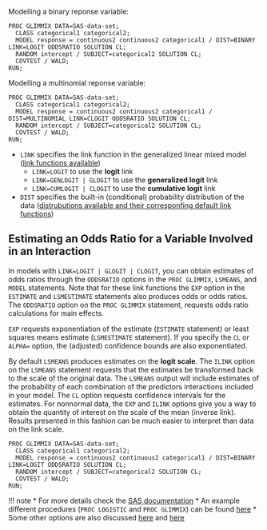 Modelling a binary reponse variable:

```
PROC GLIMMIX DATA=SAS-data-set;
  CLASS categorical1 categorical2;
  MODEL response = continuous2 continuous2 categorical1 / DIST=BINARY LINK=LOGIT ODDSRATIO SOLUTION CL;
  RANDOM intercept / SUBJECT=categorical2 SOLUTION CL;
  COVTEST / WALD;
RUN;
```

Modelling a multinomial reponse variable:

```
PROC GLIMMIX DATA=SAS-data-set;
  CLASS categorical1 categorical2;
  MODEL response = continuous2 continuous2 categorical1 / DIST=MULTINOMIAL LINK=CLOGIT ODDSRATIO SOLUTION CL;
  RANDOM intercept / SUBJECT=categorical2 SOLUTION CL;
  COVTEST / WALD;
RUN;
```

* `LINK` specifies the link function in the generalized linear mixed model ([link functions available](http://documentation.sas.com/?docsetId=statug&docsetVersion=14.2&docsetTarget=statug_glimmix_syntax17.htm&locale=es#statug.glimmix.gmxlinktable))
    * `LINK=LOGIT` to use the **logit** link
    * `LINK=GENLOGIT | GLOGIT` to use the **generalized logit** link
    * `LINK=CUMLOGIT | CLOGIT` to use the **cumulative logit** link
* `DIST` specifies the built-in (conditional) probability distribution of the data ([distrubutions available and their corresponfing default link functions](http://documentation.sas.com/?docsetId=statug&docsetTarget=statug_glimmix_syntax17.htm&docsetVersion=14.2&locale=es#statug.glimmix.gmxdisttable))

## Estimating an Odds Ratio for a Variable Involved in an Interaction

In models with `LINK=LOGIT | GLOGIT | CLOGIT`, you can obtain estimates of odds ratios through the `ODDSRATIO` options in the `PROC GLIMMIX`, `LSMEANS`, and `MODEL` statements. Note that for these link functions the `EXP` option in the `ESTIMATE` and `LSMESTIMATE` statements also produces odds or odds ratios. The `ODDSRATIO` option on the `PROC GLIMMIX` statement, requests odds ratio calculations for main effects. 

`EXP` requests exponentiation of the estimate (`ESTIMATE` statement) or least squares means estimate (`LSMESTIMATE` statement). If you specify the `CL` or `ALPHA=` option, the (adjusted) confidence bounds are also exponentiated.

By default `LSMEANS` produces estimates on the **logit scale**. The `ILINK` option on the `LSMEANS` statement requests that the estimates be transformed back to the scale of the original data. The `LSMEANS` output will include estimates of the probability of each combination of the predictors interactions included in your model. The `CL` option requests confidence intervals for the estimates. For nonnormal data, the `EXP` and `ILINK` options give you a way to obtain the quantity of interest on the scale of the mean (inverse link). Results presented in this fashion can be much easier to interpret than data on the link scale. 

```
PROC GLIMMIX DATA=SAS-data-set;
  CLASS categorical1 categorical2;
  MODEL response = continuous2 continuous2 categorical1 / DIST=BINARY LINK=LOGIT ODDSRATIO SOLUTION CL;
  RANDOM intercept / SUBJECT=categorical2 SOLUTION CL;
  COVTEST / WALD;
RUN;
```

!!! note
    * For more details check the [SAS documentation](http://documentation.sas.com/?docsetId=statug&docsetTarget=statug_glimmix_details49.htm&docsetVersion=14.2&locale=es)
    * An example different procedures (`PROC LOGISTIC` and `PROC GLIMMIX`) can be found [here](http://support.sas.com/kb/24/455.html)
    * Some other options are also discussed [here](http://support.sas.com/resources/papers/proceedings11/216-2011.pdf) and [here](https://support.sas.com/resources/papers/proceedings11/351-2011.pdf)

